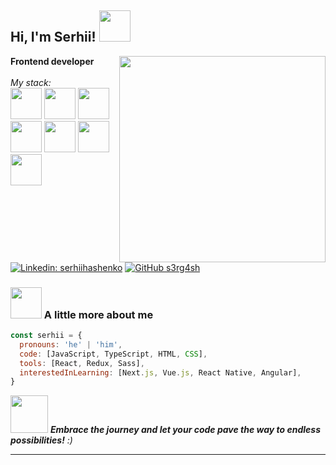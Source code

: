<h2> Hi, I'm Serhii! <img src="https://media.giphy.com/media/l4jsKDLGiOxQRy3WbE/giphy.gif?cid=ecf05e47ssd8ymxnry3dwx8xvn3rukv1m678d0kesz90devp&ep=v1_stickers_search&rid=giphy.gif&ct=s" width="50"></h2>
<img align='right' src="https://media.giphy.com/media/0TtX2qqpxp3pIafzio/giphy.gif" width="330">
<p><b>Frontend developer</b></br></br><i>My stack:</i></br>
<img src="https://cdn.jsdelivr.net/gh/devicons/devicon/icons/react/react-original-wordmark.svg" width="50"/> 
<img src="https://cdn.jsdelivr.net/gh/devicons/devicon/icons/html5/html5-plain-wordmark.svg" width="50"/> 
<img src="https://cdn.jsdelivr.net/gh/devicons/devicon/icons/css3/css3-plain-wordmark.svg" width="50"/> 
<img src="https://cdn.jsdelivr.net/gh/devicons/devicon/icons/sass/sass-original.svg" width="50"/> 
<img src="https://cdn.jsdelivr.net/gh/devicons/devicon/icons/typescript/typescript-plain.svg" width="50"/> 
<img src="https://cdn.jsdelivr.net/gh/devicons/devicon/icons/redux/redux-original.svg" width="50"/> 
<img src="https://cdn.jsdelivr.net/gh/devicons/devicon/icons/bulma/bulma-plain.svg" width="50"/>
</p>

[![Linkedin: serhiihashenko](https://img.shields.io/badge/-serhiihashenko-blue?style=flat-square&logo=Linkedin&logoColor=white&link=https://www.linkedin.com/in/serhiihashenko/)](https://www.linkedin.com/in/serhiihashenko/)
[![GitHub s3rg4sh](https://img.shields.io/github/followers/s3rg4sh?label=follow&style=social)](https://github.com/s3rg4sh)


### <img src="https://media.giphy.com/media/PtJBYui9arfkgkM3rb/giphy.gif?cid=ecf05e47gmqmwrekbxo3pwme17ydpxfyeyg3fpklq2n00yt3&ep=v1_stickers_search&rid=giphy.gif&ct=s" width="50"> A little more about me  

```javascript
const serhii = {
  pronouns: 'he' | 'him',
  code: [JavaScript, TypeScript, HTML, CSS],
  tools: [React, Redux, Sass],
  interestedInLearning: [Next.js, Vue.js, React Native, Angular],
}
```

<img src="https://media.giphy.com/media/bOi3EGc4MVqKJs1jn6/giphy.gif?cid=ecf05e47aocekhyslvuxcpy2vj7mvleqnxpgol6q3w7gqv98&ep=v1_gifs_related&rid=giphy.gif&ct=s" width="60"> <em><b>Embrace the journey and let your code pave the way to endless possibilities!</b> :)</em>

---
